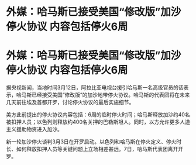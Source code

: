 # 外媒：哈马斯已接受美国“修改版”加沙停火协议 内容包括停火6周

# 外媒：哈马斯已接受美国“修改版”加沙停火协议 内容包括停火6周

据央视新闻，当地时间3月12日，阿拉比亚电视台援引哈马斯一名高级官员的话表示，哈马斯已经接受美国“修改版”的加沙地带停火协议。哈马斯的代表团将在未来几天前往埃及首都开罗，讨论停火协议的最后实施细节。

美方此前提出的停火协议内容包括：6周的临时停火时间；哈马斯释放加沙约40名被扣押人员；以色列则释放约400名关押的巴勒斯坦人。同时，以方允许更多人道主义援助物资进入加沙。

新一轮加沙停火谈判3月3日在开罗启动。以色列和哈马斯在停火定义、停火时长、如何释放扣押人员等关键问题上立场相差甚远。7日，哈马斯代表团离开开罗。

